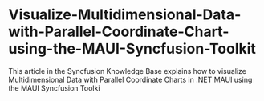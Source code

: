 # Visualize-Multidimensional-Data-with-Parallel-Coordinate-Chart-using-the-MAUI-Syncfusion-Toolkit
This article in the Syncfusion Knowledge Base explains how to visualize Multidimensional Data with Parallel Coordinate Charts in .NET MAUI using the MAUI Syncfusion Toolki
